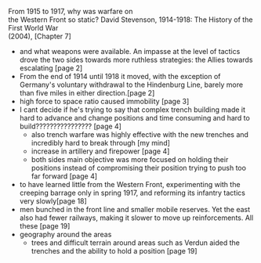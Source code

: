 From 1915 to 1917, why was warfare on  
the Western Front so static? David Stevenson, 1914-1918: The History of the First World War  
(2004), [Chapter 7]

- and what weapons were available. An impasse at the level of tactics drove the two sides towards more ruthless strategies: the Allies towards escalating [page 2] 
- From the end of 1914 until 1918 it moved, with the exception of Germany's voluntary withdrawal to the Hindenburg Line, barely more than five miles in either direction.[page 2]
- high force to space ratio caused immobility [page 3]
- I cant decide if he's trying to say that complex trench building made it hard to advance and change positions and time consuming and hard to build???????????????? [page 4]
	- also trench warfare was highly effective with the new trenches and incredibly hard to break through [my mind]
	- increase in artillery and firepower [page 4]
	- both sides main objective was more focused on holding their positions instead of compromising their position trying to push too far forward [page 4]
-  to have learned little from the Western Front, experimenting with the creeping barrage only in spring 1917, and reforming its infantry tactics very slowly[page 18]
- men bunched in the front line and smaller mobile reserves. Yet the east also had fewer railways, making it slower to move up reinforcements. All these [page 19]
- geography around the areas 
	- trees and difficult terrain around areas such as Verdun aided the trenches and the ability to hold a position [page 19]



